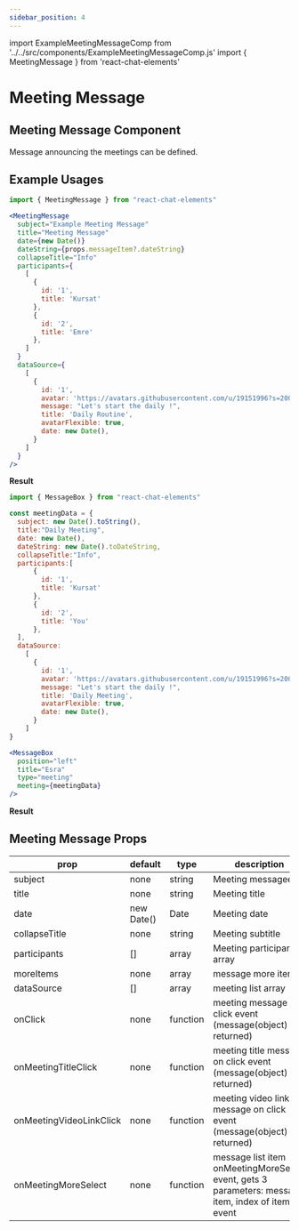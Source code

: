 ```yaml
---
sidebar_position: 4
---
```

import ExampleMeetingMessageComp from '../../src/components/ExampleMeetingMessageComp.js'
import { MeetingMessage } from 'react-chat-elements'



# Meeting Message

## Meeting Message Component

Message announcing the meetings can be defined.

<div style={{ color:"black", margin:"50px 0px"}}>
  <MeetingMessage
    subject="BNet Department"
    title="Detaysoft Daily"
    date={new Date()}
    dateString={props.messageItem?.dateString}
    collapseTitle="Info"
    participants= {
      [
        {
          id: '1',
          title: 'Kursat'
        },
        {
          id: '1',
          title: 'Emre'
        },
        {
          id: '1',
          title: 'Esra'
        }
      ]
    }
    dataSource={
      [
        {
          id: '1',
          avatar: 'https://avatars.githubusercontent.com/u/19151996?s=200&v=4',
          message: 'Detaysoft',
          title: 'Daily 4 Jun',
          avatarFlexible: true,
          date: new Date(),
        }
      ]
    }
  />
</div>


## Example Usages

```jsx
import { MeetingMessage } from "react-chat-elements"

<MeetingMessage
  subject="Example Meeting Message"
  title="Meeting Message"
  date={new Date()}
  dateString={props.messageItem?.dateString}
  collapseTitle="Info"
  participants={
    [
      {
        id: '1',
        title: 'Kursat'
      },
      {
        id: '2',
        title: 'Emre'
      },
    ]
  }
  dataSource={
    [
      {
        id: '1',
        avatar: 'https://avatars.githubusercontent.com/u/19151996?s=200&v=4',
        message: "Let's start the daily !",
        title: 'Daily Routine',
        avatarFlexible: true,
        date: new Date(),
      }
    ]
  }
/>
```

**Result**

<div style={{ color:"black"}}>
  <MeetingMessage
    subject="Example Meeting Message"
    title="Meeting Message"
    date={new Date()}
    dateString={props.messageItem?.dateString}
    collapseTitle="Info"
    participants={
      [
        {
          id: '1',
          title: 'Kursat'
        },
        {
          id: '2',
          title: 'Emre'
        },
      ]
    }
    dataSource={
      [
        {
          id: '1',
          avatar: 'https://avatars.githubusercontent.com/u/19151996?s=200&v=4',
          message: "Let's start the daily !",
          title: 'Daily Routine',
          avatarFlexible: true,
          date: new Date(),
        }
      ]
    }
  />
</div>

```jsx
import { MessageBox } from "react-chat-elements"

const meetingData = {
  subject: new Date().toString(),
  title:"Daily Meeting",
  date: new Date(),
  dateString: new Date().toDateString,
  collapseTitle:"Info",
  participants:[
      {
        id: '1',
        title: 'Kursat'
      },
      {
        id: '2',
        title: 'You'
      },
  ],
  dataSource:
    [
      {
        id: '1',
        avatar: 'https://avatars.githubusercontent.com/u/19151996?s=200&v=4',
        message: "Let's start the daily !",
        title: 'Daily Meeting',
        avatarFlexible: true,
        date: new Date(),
      }
    ]
}

<MessageBox
  position="left"
  title="Esra"
  type="meeting"
  meeting={meetingData}
/>
```

**Result**

<div style={{ color:"black"}}>
  <ExampleMeetingMessageComp />
</div>

## Meeting Message Props

| prop                    | default    | type     | description                                                                                        |
| ----------------------- | ---------- | -------- | -------------------------------------------------------------------------------------------------- |
| subject                 | none       | string   | Meeting messagee                                                                                   |
| title                   | none       | string   | Meeting title                                                                                      |
| date                    | new Date() | Date     | Meeting date                                                                                       |
| collapseTitle           | none       | string   | Meeting subtitle                                                                                   |
| participants            | []         | array    | Meeting participant array                                                                          |
| moreItems               | none       | array    | message more items                                                                                 |
| dataSource              | []         | array    | meeting list array                                                                                 |
| onClick                 | none       | function | meeting message on click event (message(object) is returned)                                       |
| onMeetingTitleClick     | none       | function | meeting title message on click event (message(object) is returned)                                 |
| onMeetingVideoLinkClick | none       | function | meeting video link message on click event (message(object) is returned)                            |
| onMeetingMoreSelect     | none       | function | message list item onMeetingMoreSelect event, gets 3 parameters: message item, index of item, event |

